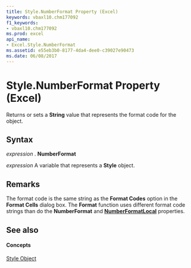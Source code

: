 ```yaml
---
title: Style.NumberFormat Property (Excel)
keywords: vbaxl10.chm177092
f1_keywords:
- vbaxl10.chm177092
ms.prod: excel
api_name:
- Excel.Style.NumberFormat
ms.assetid: e55eb3b0-8177-4da4-dee0-c39027e90473
ms.date: 06/08/2017
---
```



# Style.NumberFormat Property (Excel)

Returns or sets a **String** value that represents the format code for the object.


## Syntax

 _expression_ . **NumberFormat**

 _expression_ A variable that represents a **Style** object.


## Remarks

The format code is the same string as the **Format Codes** option in the **Format Cells** dialog box. The **Format** function uses different format code strings than do the **NumberFormat** and **[NumberFormatLocal](style-numberformatlocal-property-excel.md)** properties.


## See also


#### Concepts


[Style Object](style-object-excel.md)

